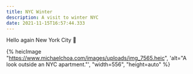 ```yaml
---
title: NYC Winter
description: A visit to winter NYC
date: 2021-11-15T16:57:44.333
---
```

<p>Hello again New York City 🍎</p>

{% heicImage "https://www.michaelchoa.com/images/uploads/img_7565.heic", 'alt="A look outside an NYC apartment."', "width=556", "height=auto" %}
